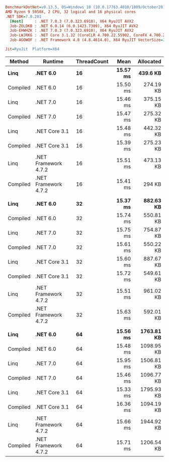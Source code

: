 ``` ini

BenchmarkDotNet=v0.13.5, OS=Windows 10 (10.0.17763.4010/1809/October2018Update/Redstone5), VM=Hyper-V
AMD Ryzen 9 5950X, 2 CPU, 32 logical and 16 physical cores
.NET SDK=7.0.201
  [Host]     : .NET 7.0.3 (7.0.323.6910), X64 RyuJIT AVX2
  Job-ZOLDKB : .NET 6.0.14 (6.0.1423.7309), X64 RyuJIT AVX2
  Job-EHWHZK : .NET 7.0.3 (7.0.323.6910), X64 RyuJIT AVX2
  Job-LWJRKG : .NET Core 3.1.32 (CoreCLR 4.700.22.55902, CoreFX 4.700.22.56512), X64 RyuJIT AVX2
  Job-AGOWOF : .NET Framework 4.8 (4.8.4614.0), X64 RyuJIT VectorSize=256

Jit=RyuJit  Platform=X64  

```
|   Method |              Runtime | ThreadCount |     Mean |  Allocated |
|--------- |--------------------- |------------ |---------:|-----------:|
|     **Linq** |             **.NET 6.0** |          **16** | **15.57 ms** |   **439.6 KB** |
| Compiled |             .NET 6.0 |          16 | 15.50 ms |  274.19 KB |
|     Linq |             .NET 7.0 |          16 | 15.46 ms |  375.15 KB |
| Compiled |             .NET 7.0 |          16 | 15.47 ms |  275.32 KB |
|     Linq |        .NET Core 3.1 |          16 | 15.48 ms |  442.32 KB |
| Compiled |        .NET Core 3.1 |          16 | 15.39 ms |  275.23 KB |
|     Linq | .NET Framework 4.7.2 |          16 | 15.51 ms |  473.13 KB |
| Compiled | .NET Framework 4.7.2 |          16 | 15.41 ms |     294 KB |
|          |                      |             |          |            |
|     **Linq** |             **.NET 6.0** |          **32** | **15.37 ms** |  **882.63 KB** |
| Compiled |             .NET 6.0 |          32 | 15.74 ms |  550.81 KB |
|     Linq |             .NET 7.0 |          32 | 15.75 ms |  754.87 KB |
| Compiled |             .NET 7.0 |          32 | 15.61 ms |  550.22 KB |
|     Linq |        .NET Core 3.1 |          32 | 15.60 ms |  887.67 KB |
| Compiled |        .NET Core 3.1 |          32 | 15.72 ms |  549.61 KB |
|     Linq | .NET Framework 4.7.2 |          32 | 15.51 ms |  961.02 KB |
| Compiled | .NET Framework 4.7.2 |          32 | 15.63 ms |  592.01 KB |
|          |                      |             |          |            |
|     **Linq** |             **.NET 6.0** |          **64** | **15.56 ms** | **1763.81 KB** |
| Compiled |             .NET 6.0 |          64 | 15.48 ms | 1098.95 KB |
|     Linq |             .NET 7.0 |          64 | 15.95 ms | 1506.81 KB |
| Compiled |             .NET 7.0 |          64 | 15.46 ms | 1096.77 KB |
|     Linq |        .NET Core 3.1 |          64 | 15.33 ms | 1795.93 KB |
| Compiled |        .NET Core 3.1 |          64 | 16.36 ms | 1094.19 KB |
|     Linq | .NET Framework 4.7.2 |          64 | 15.66 ms | 1944.92 KB |
| Compiled | .NET Framework 4.7.2 |          64 | 15.71 ms | 1206.54 KB |
